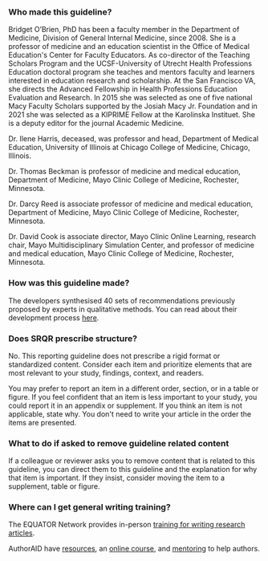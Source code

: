 ### Who made this guideline?
<!-- #ASK: Lifted from article. Update? -->
Bridget O’Brien, PhD has been a faculty member in the Department of Medicine, Division of General Internal Medicine, since 2008. She is a professor of medicine and an education scientist in the Office of Medical Education's Center for Faculty Educators. As co-director of the Teaching Scholars Program and the UCSF-University of Utrecht Health Professions Education doctoral program she teaches and mentors faculty and learners interested in education research and scholarship. At the San Francisco VA, she directs the Advanced Fellowship in Health Professions Education Evaluation and Research. In 2015 she was selected as one of five national Macy Faculty Scholars supported by the Josiah Macy Jr. Foundation and in 2021 she was selected as a KIPRIME Fellow at the Karolinska Instituet. She is a deputy editor for the journal Academic Medicine.

Dr. Ilene Harris, deceased, was professor and head, Department of Medical Education, University of Illinois at Chicago College of Medicine, Chicago, Illinois.

Dr. Thomas Beckman is professor of medicine and medical education, Department of Medicine, Mayo Clinic College of Medicine, Rochester, Minnesota.

Dr. Darcy Reed is associate professor of medicine and medical education, Department of Medicine, Mayo Clinic College of Medicine, Rochester, Minnesota.

Dr. David Cook is associate director, Mayo Clinic Online Learning, research chair, Mayo Multidisciplinary Simulation Center, and professor of medicine and medical education, Mayo Clinic College of Medicine, Rochester, Minnesota.

### How was this guideline made?

The developers synthesised 40 sets of recommendations previously proposed by experts in qualitative methods. You can read about their development process [here](doi.org/10.1097/ACM.0000000000000388).

### Does SRQR prescribe structure?

No. This reporting guideline does not prescribe a rigid format or standardized content. Consider each item and prioritize elements that are most relevant to your study, findings, context, and readers.

You may prefer to report an item in a different order, section, or in a table or figure. If you feel confident that an item is less important to your study, you could report it in an appendix or supplement. If you think an item is not applicable, state why. You don't need to write your article in the order the items are presented.

### What to do if asked to remove guideline related content

If a colleague or reviewer asks you to remove content that is related to this guideline, you can direct them to this guideline and the explanation for why that item is important. If they insist, consider moving the item to a supplement, table or figure.

### Where can I get general writing training?

The EQUATOR Network provides in-person [training for writing research articles](https://www.equator-network.org/2023/01/24/uk-equator-centre-publication-school-april-2023/).

AuthorAID have [resources](https://www.authoraid.info/en/resources/), an [online course](https://www.authoraid.info/en/e-learning/), and [mentoring](https://www.authoraid.info/en/mentoring/) to help authors.
